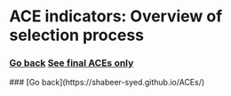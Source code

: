 # ACE indicators: Overview of selection process
### [Go back](https://shabeer-syed.github.io/ACEs/) [See final ACEs only](https://shabeer-syed.github.io/ACEs/indicatorsfinal) 

<div class="flourish-embed flourish-table" data-src="visualisation/7009582"><script src="https://public.flourish.studio/resources/embed.js"></script></div>
### [Go back](https://shabeer-syed.github.io/ACEs/)

<script src="http://code.jquery.com/jquery-1.4.2.min.js"></script> <script> var x = document.getElementsByClassName("site-footer-credits"); setTimeout(() => { x[0].remove(); }, 10); </script>
